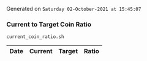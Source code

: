 Generated on `Saturday 02-October-2021 at 15:45:07`

### Current to Target Coin Ratio
`current_coin_ratio.sh`

Date|Current|Target|Ratio
---|---|---|---
